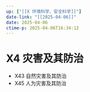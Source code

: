 ```yaml
---
up: ["[[X 环境科学、安全科学]]"]
date-link: "[[2025-04-06]]"
date: 2025-04-06
ctime-p: 2025-04-06T16:34:12
---
```


# X4 灾害及其防治

- X43 自然灾害及其防治
- X45 人为灾害及其防治
